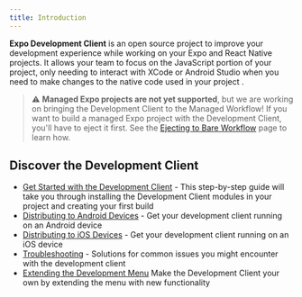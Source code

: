 ```yaml
---
title: Introduction
---
```


**Expo Development Client** is an open source project to improve your development experience while working on your Expo and React Native projects. It allows your team to focus on the JavaScript portion of your project, only needing to interact with XCode or Android Studio when you need to make changes to the native code used in your project .

> ⚠️ **Managed Expo projects are not yet supported**, but we are working on bringing the Development Client to the Managed Workflow! If you want to build a managed Expo project with the Development Client, you'll have to eject it first. See the [Ejecting to Bare Workflow](../../workflow/customizing/) page to learn how.

## Discover the Development Client

- [Get Started with the Development Client](../installation/) - This step-by-step guide will take you through installing the Development Client modules in your project and creating your first build
- [Distributing to Android Devices](../distribution-for-android/) - Get your development client running on an Android device
- [Distributing to iOS Devices](../distibution-for-ios/) - Get your development client running on an iOS device
- [Troubleshooting](../troubleshooting) - Solutions for common issues you might encounter with the development client
- [Extending the Development Menu](../extending-the-development-menu/) Make the Development Client your own by extending the menu with new functionality
